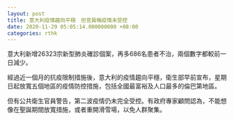 ```yaml
---
layout: post
title: 意大利疫情趨向平穩　但官員稱疫情未受控
date: 2020-11-29 05:05:14.000000000 +08:00
categories: rthk
---
```


意大利新增26323宗新型肺炎確診個案，再多686名患者不治，兩個數字都較前一日減少。

經過近一個月的抗疫限制措施後，意大利的疫情趨向平穩，衛生部早前宣布，星期日起放寬五個地區的疫情防控措施，包括全國最富裕及人口最多的倫巴第地區。

但有公共衛生官員警告，第二波疫情仍未完全受控。有政府專家顧問認為，不能想像在聖誕期間放寬措施，或者重開滑雪場，以免人群聚集。
